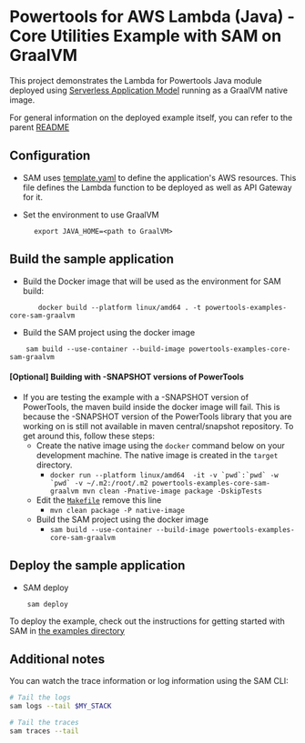 #  Powertools for AWS Lambda (Java) - Core Utilities Example with SAM on GraalVM

This project demonstrates the Lambda for Powertools Java module deployed using [Serverless Application Model](https://aws.amazon.com/serverless/sam/) running as a GraalVM native image.

For general information on the deployed example itself, you can refer to the parent [README](../README.md)

## Configuration
 - SAM uses [template.yaml](template.yaml) to define the application's AWS resources.
This file defines the Lambda function to be deployed as well as API Gateway for it.

 - Set the environment to use GraalVM

```shell 
      export JAVA_HOME=<path to GraalVM>
````

## Build the sample application

- Build the Docker image that will be used as the environment for SAM build:
```shell
       docker build --platform linux/amd64 . -t powertools-examples-core-sam-graalvm
```

- Build the SAM project using the docker image
```shell
    sam build --use-container --build-image powertools-examples-core-sam-graalvm

```
#### [Optional] Building with -SNAPSHOT versions of PowerTools
- If you are testing the example with a -SNAPSHOT version of PowerTools, the maven build inside the docker image will fail. This is because the -SNAPSHOT version of the PowerTools library that you are working on is still not available in maven central/snapshot repository.
To get around this, follow these steps: 
  - Create the native image using the `docker` command below on your development machine. The native image is created in the `target` directory. 
    - ```docker run --platform linux/amd64  -it -v `pwd`:`pwd` -w `pwd` -v ~/.m2:/root/.m2 powertools-examples-core-sam-graalvm mvn clean -Pnative-image package -DskipTests```
  - Edit the [`Makefile`](Makefile) remove this line
    - ```mvn clean package -P native-image```
  - Build the SAM project using the docker image
    - ```sam build --use-container --build-image powertools-examples-core-sam-graalvm```

## Deploy the sample application
- SAM deploy

       sam deploy

To deploy the example, check out the instructions for getting
started with SAM in [the examples directory](../../README.md)

## Additional notes

You can watch the trace information or log information using the SAM CLI:
```bash
# Tail the logs
sam logs --tail $MY_STACK

# Tail the traces
sam traces --tail
```